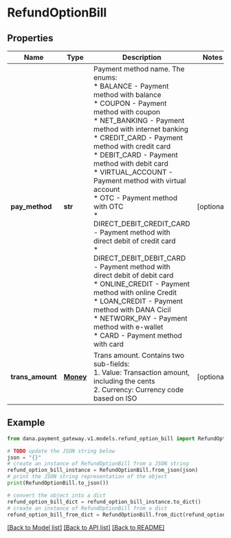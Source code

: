 # RefundOptionBill


## Properties

Name | Type | Description | Notes
------------ | ------------- | ------------- | -------------
**pay_method** | **str** | Payment method name. The enums:<br />   * BALANCE - Payment method with balance<br />   * COUPON - Payment method with coupon<br />   * NET_BANKING - Payment method with internet banking<br />   * CREDIT_CARD - Payment method with credit card<br />   * DEBIT_CARD - Payment method with debit card<br />   * VIRTUAL_ACCOUNT - Payment method with virtual account<br />   * OTC - Payment method with OTC<br />   * DIRECT_DEBIT_CREDIT_CARD - Payment method with direct debit of credit card<br />   * DIRECT_DEBIT_DEBIT_CARD - Payment method with direct debit of debit card<br />   * ONLINE_CREDIT - Payment method with online Credit<br />   * LOAN_CREDIT - Payment method with DANA Cicil<br />   * NETWORK_PAY - Payment method with e-wallet<br />   * CARD - Payment method with card<br />  | [optional] 
**trans_amount** | [**Money**](Money.md) | Trans amount. Contains two sub-fields:<br /> 1. Value: Transaction amount, including the cents<br /> 2. Currency: Currency code based on ISO<br />  | [optional] 

## Example

```python
from dana.payment_gateway.v1.models.refund_option_bill import RefundOptionBill

# TODO update the JSON string below
json = "{}"
# create an instance of RefundOptionBill from a JSON string
refund_option_bill_instance = RefundOptionBill.from_json(json)
# print the JSON string representation of the object
print(RefundOptionBill.to_json())

# convert the object into a dict
refund_option_bill_dict = refund_option_bill_instance.to_dict()
# create an instance of RefundOptionBill from a dict
refund_option_bill_from_dict = RefundOptionBill.from_dict(refund_option_bill_dict)
```
[[Back to Model list]](../README.md#documentation-for-models) [[Back to API list]](../README.md#documentation-for-api-endpoints) [[Back to README]](../README.md)


